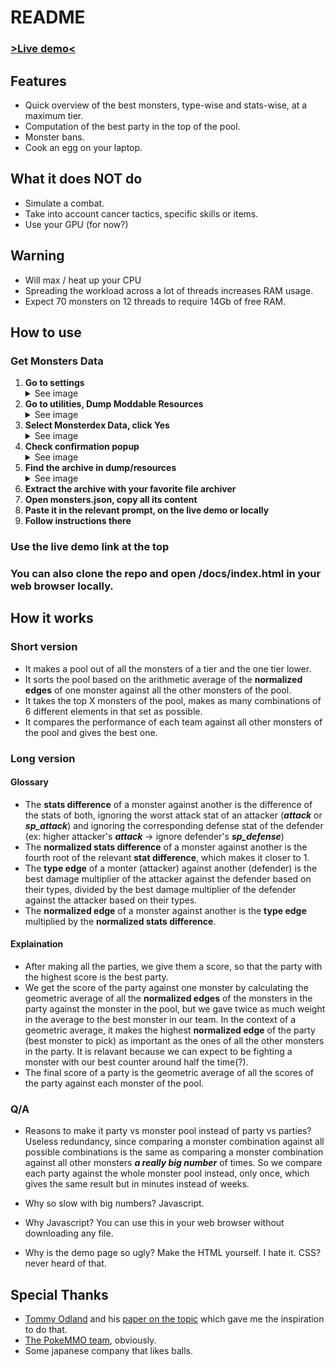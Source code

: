 # README

### <a href="https://surfingnet.github.io/PokeMMO-Optimal-Party/" target="_blank">>Live demo<</a>

## Features
- Quick overview of the best monsters, type-wise and stats-wise, at a maximum tier.
- Computation of the best party in the top of the pool.
- Monster bans.
- Cook an egg on your laptop.

## What it does NOT do
- Simulate a combat.
- Take into account cancer tactics, specific skills or items.
- Use your GPU (for now?)

## Warning
- Will max / heat up your CPU
- Spreading the workload across a lot of threads increases RAM usage.
- Expect 70 monsters on 12 threads to require 14Gb of free RAM.

## How to use

### Get Monsters Data

1. **Go to settings**
   <details>
     <summary>See image</summary>
     <img src="assets/1_settings.png" alt="Go to settings" width="400" />
   </details>
2. **Go to utilities, Dump Moddable Resources**
   <details>
     <summary>See image</summary>
     <img src="assets/2_dump.png" alt="Go to utilities, Dump Moddable Resources" width="400" />
   </details>
3. **Select Monsterdex Data, click Yes**
   <details>
     <summary>See image</summary>
     <img src="assets/3_monsterdex_data.png" alt="Select Monsterdex Data, click Yes" width="400" />
   </details>
4. **Check confirmation popup**
   <details>
     <summary>See image</summary>
     <img src="assets/4_confirm_dump.png" alt="Check confirmation popup" width="400" />
   </details>
5. **Find the archive in dump/resources**
   <details>
     <summary>See image</summary>
     <img src="assets/5_monsterjson.png" alt="Find the archive in dump/resources" width="400" />
   </details>
6. **Extract the archive with your favorite file archiver**
7. **Open monsters.json, copy all its content**
8. **Paste it in the relevant prompt, on the live demo or locally**
9. **Follow instructions there**

### Use the live demo link at the top
### You can also clone the repo and open /docs/index.html in your web browser locally.

## How it works

### Short version

- It makes a pool out of all the monsters of a tier and the one tier lower.
- It sorts the pool based on the arithmetic average of the **normalized edges** of one monster against all the other monsters of the pool.
- It takes the top X monsters of the pool, makes as many combinations of 6 different elements in that set as possible.
- It compares the performance of each team against all other monsters of the pool and gives the best one.

### Long version

#### Glossary

- The **stats difference** of a monster against another is the difference of the stats of both, ignoring the worst attack stat of an attacker (***attack*** or ***sp_attack***) and ignoring the corresponding defense stat of the defender (ex: higher attacker's ***attack*** -> ignore defender's ***sp_defense***)
- The **normalized stats difference** of a monster against another is the fourth root of the relevant **stat difference**, which makes it closer to 1.
- The **type edge** of a monter (attacker) against another (defender) is the best damage multiplier of the attacker against the defender based on their types, divided by the best damage multiplier of the defender against the attacker based on their types.
- The **normalized edge** of a monster against another is the **type edge** multiplied by the **normalized stats difference**.

#### Explaination

- After making all the parties, we give them a score, so that the party with the highest score is the best party.
- We get the score of the party against one monster by calculating the geometric average of all the **normalized edges** of the monsters in the party against the monster in the pool, but we gave twice as much weight in the average to the best monster in our team. In the context of a geometric average, it makes the highest **normalized edge** of the party (best monster to pick) as important as the ones of all the other monsters in the party. It is relavant because we can expect to be fighting a monster with our best counter around half the time(?).
- The final score of a party is the geometric average of all the scores of the party against each monster of the pool.

### Q/A

- Reasons to make it party vs monster pool instead of party vs parties?
Useless redundancy, since comparing a monster combination against all possible combinations is the same as comparing a monster combination against all other monsters ***a really big number*** of times. So we compare each party against the whole monster pool instead, only once, which gives the same result but in minutes instead of weeks.

- Why so slow with big numbers?
Javascript.

- Why Javascript?
You can use this in your web browser without downloading any file.

- Why is the demo page so ugly?
Make the HTML yourself. I hate it.
CSS? never heard of that.

## Special Thanks

- [Tommy Odland](https://github.com/tommyod) and his [paper on the topic](https://tommyodland.com/articles/2021/the-best-pokemon-party/) which gave me the inspiration to do that.
- [The PokeMMO team](https://pokemmo.com), obviously.
- Some japanese company that likes balls.


<!-- ###
![Animation de démonstration](assets/demo.gif) -->
